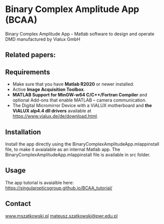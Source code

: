 # Binary Complex Amplitude App (BCAA)
Binary Complex Amplitude App - Matlab software to design and operate DMD manufactured by Vialux GmbH

## Related papers:


## Requirements

* Make sure that you have **Matlab R2020** or newer installed.
* Active **Image Acquisition Toolbox**.
* **MATLAB Support for MinGW-w64 C/C++/Fortran Compiler** and optional Add-ons that enable MATLAB – camera communication.
* The Digital Micromirror Device with a ViALUX motherboard and **the ViALUX alp4.4 dll drivers** available at https://www.vialux.de/de/download.html.

## Installation
Install the app directly using the BinaryComplexAmplitudeApp.mlappinstall file, to make it avaialable as an internal Matlab app. The BinaryComplexAmplitudeApp.mlappinstall file is available in src folder.

## Usage

The app tutorial is avaialble here: 
https://singularopticsgroup.github.io/BCAA_tutorial/


## Contact
www.mszatkowski.pl
mateusz.szatkowski@pwr.edu.pl
